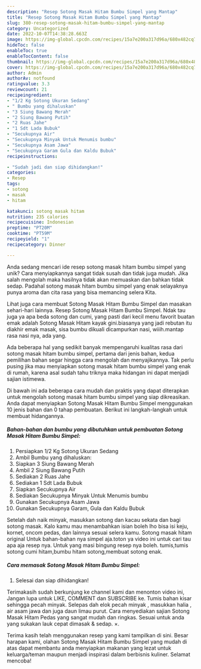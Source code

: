 ```yaml
---
description: "Resep Sotong Masak Hitam Bumbu Simpel yang Mantap"
title: "Resep Sotong Masak Hitam Bumbu Simpel yang Mantap"
slug: 380-resep-sotong-masak-hitam-bumbu-simpel-yang-mantap
category: Uncategorized
date: 2022-10-07T14:38:28.663Z
image: https://img-global.cpcdn.com/recipes/15a7e200a317d96a/680x482cq70/sotong-masak-hitam-bumbu-simpel-foto-resep-utama.jpg
hideToc: false
enableToc: true
enableTocContent: false
thumbnail: https://img-global.cpcdn.com/recipes/15a7e200a317d96a/680x482cq70/sotong-masak-hitam-bumbu-simpel-foto-resep-utama.jpg
cover: https://img-global.cpcdn.com/recipes/15a7e200a317d96a/680x482cq70/sotong-masak-hitam-bumbu-simpel-foto-resep-utama.jpg
author: Admin
authorAv: notfound
ratingvalue: 3.3
reviewcount: 21
recipeingredient:
- "1/2 Kg Sotong Ukuran Sedang"
- " Bumbu yang dihaluskan"
- "3 Siung Bawang Merah"
- "2 Siung Bawang Putih"
- "2 Ruas Jahe"
- "1 Sdt Lada Bubuk"
- "Secukupnya Air"
- "Secukupnya Minyak Untuk Menumis bumbu"
- "Secukupnya Asam Jawa"
- "Secukupnya Garam Gula dan Kaldu Bubuk"
recipeinstructions:

- "Sudah jadi dan siap dihidangkan!"
categories:
- Resep
tags:
- sotong
- masak
- hitam

katakunci: sotong masak hitam 
nutrition: 235 calories
recipecuisine: Indonesian
preptime: "PT20M"
cooktime: "PT59M"
recipeyield: "1"
recipecategory: Dinner

---
```





Anda sedang mencari ide resep sotong masak hitam bumbu simpel yang unik? Cara menyiapkannya sangat tidak susah dan tidak juga mudah. Jika salah mengolah maka hasilnya tidak akan memuaskan dan bahkan tidak sedap. Padahal sotong masak hitam bumbu simpel yang enak selayaknya punya aroma dan cita rasa yang bisa memancing selera Kita.





Lihat juga cara membuat Sotong Masak Hitam Bumbu Simpel dan masakan sehari-hari lainnya. Resep Sotong Masak Hitam Bumbu Simpel. Ndak tau juga ya apa beda sotong dan cumi, yang pasti dari kecil menu favorit buatan emak adalah Sotong Masak Hitam kayak gini.biasanya yang jadi rebutan itu diakhir emak masak, sisa bumbu dikuali dicampurkan nasi, wiiih.mantap rasa nasi nya, ada yang.

Ada beberapa hal yang sedikit banyak mempengaruhi kualitas rasa dari sotong masak hitam bumbu simpel, pertama dari jenis bahan, kedua pemilihan bahan segar hingga cara mengolah dan menyajikannya. Tak perlu pusing jika mau menyiapkan sotong masak hitam bumbu simpel yang enak di rumah, karena asal sudah tahu triknya maka hidangan ini dapat menjadi sajian istimewa.






Di bawah ini ada beberapa cara mudah dan praktis yang dapat diterapkan untuk mengolah sotong masak hitam bumbu simpel yang siap dikreasikan. Anda dapat menyiapkan Sotong Masak Hitam Bumbu Simpel menggunakan 10 jenis bahan dan 0 tahap pembuatan. Berikut ini langkah-langkah untuk membuat hidangannya.

<!--inarticleads1-->

##### Bahan-bahan dan bumbu yang dibutuhkan untuk pembuatan Sotong Masak Hitam Bumbu Simpel:

1. Persiapkan 1/2 Kg Sotong Ukuran Sedang
1. Ambil  Bumbu yang dihaluskan:
1. Siapkan 3 Siung Bawang Merah
1. Ambil 2 Siung Bawang Putih
1. Sediakan 2 Ruas Jahe
1. Sediakan 1 Sdt Lada Bubuk
1. Siapkan Secukupnya Air
1. Sediakan Secukupnya Minyak Untuk Menumis bumbu
1. Gunakan Secukupnya Asam Jawa
1. Gunakan Secukupnya Garam, Gula dan Kaldu Bubuk


Setelah dah naik minyak, masukkan sotong dan kacau sekata dan bagi sotong masak. Kalo kamu mau menambahkan isian boleh lho bisa isi keju, kornet, oncom pedas, dan lainnya sesuai selera kamu. Sotong masak hitam original Untuk bahan-bahan nya simpel aja.toton ya video ini untuk cari tau apa aja resep nya. Untuk yang masi bingung resep nya boleh. tumis,tumis sotong cumi hitam,bumbu hitam sotong,membuat sotong enak. 

<!--inarticleads2-->

##### Cara memasak Sotong Masak Hitam Bumbu Simpel:


1. Selesai dan siap dihidangkan!

Terimakasih sudah berkunjung ke channel kami dan menonton video ini, Jangan lupa untuk LIKE, COMMENT dan SUBSCRIBE ke. Tumis bahan kisar sehingga pecah minyak. Selepas dah elok pecah minyak , masukkan halia , air asam jawa dan juga daun limau purut. Cara menyediakan sajian Sotong Masak Hitam Pedas yang sangat mudah dan ringkas. Sesuai untuk anda yang sukakan lauk cepat dimasak &amp; sedap. ×. 

Terima kasih telah menggunakan resep yang kami tampilkan di sini. Besar harapan kami, olahan Sotong Masak Hitam Bumbu Simpel yang mudah di atas dapat membantu anda menyiapkan makanan yang lezat untuk keluarga/teman maupun menjadi inspirasi dalam berbisnis kuliner. Selamat mencoba!
